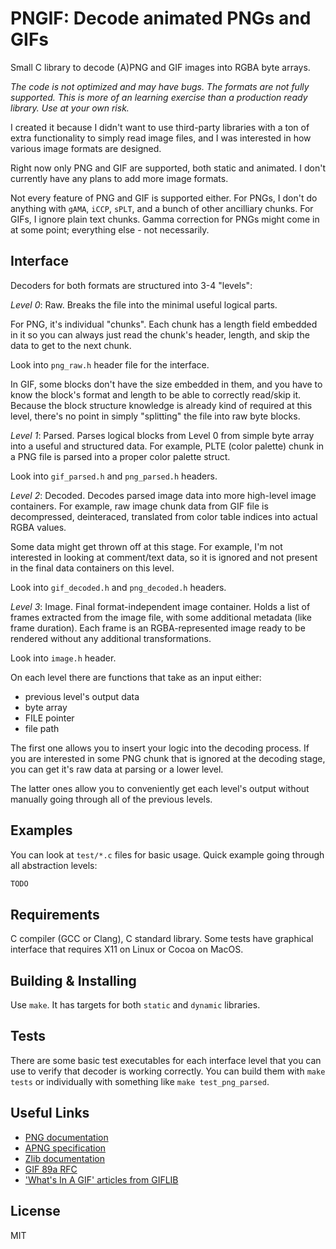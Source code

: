 # PNGIF: Decode animated PNGs and GIFs

Small C library to decode (A)PNG and GIF images into RGBA byte arrays.

*The code is not optimized and may have bugs. The formats are not fully
supported. This is more of an learning exercise than a production ready
library. Use at your own risk.*

I created it because I didn't want to use third-party libraries with a ton of
extra functionality to simply read image files, and I was interested in how
various image formats are designed.

Right now only PNG and GIF are supported, both static and animated. I don't
currently have any plans to add more image formats.

Not every feature of PNG and GIF is supported either. For PNGs, I don't do
anything with `gAMA`, `iCCP`, `sPLT`, and a bunch of other ancilliary chunks.
For GIFs, I ignore plain text chunks. Gamma correction for PNGs might come in
at some point; everything else - not necessarily.

## Interface

Decoders for both formats are structured into 3-4 "levels":

*Level 0*: Raw. Breaks the file into the minimal useful logical parts.

For PNG, it's individual "chunks". Each chunk has a length field embedded in it
so you can always just read the chunk's header, length, and skip the data to
get to the next chunk.

Look into `png_raw.h` header file for the interface.

In GIF, some blocks don't have the size embedded in them, and you have to know
the block's format and length to be able to correctly read/skip it. Because the
block structure knowledge is already kind of required at this level, there's no
point in simply "splitting" the file into raw byte blocks.

*Level 1*: Parsed. Parses logical blocks from Level 0 from simple byte array
into a useful and structured data. For example, PLTE (color palette) chunk in
a PNG file is parsed into a proper color palette struct.

Look into `gif_parsed.h` and `png_parsed.h` headers.

*Level 2*: Decoded. Decodes parsed image data into more high-level image
containers. For example, raw image chunk data from GIF file is decompressed,
deinteraced, translated from color table indices into actual RGBA values.

Some data might get thrown off at this stage. For example, I'm not interested
in looking at comment/text data, so it is ignored and not present in the final
data containers on this level.

Look into `gif_decoded.h` and `png_decoded.h` headers.

*Level 3*: Image. Final format-independent image container. Holds a list of
frames extracted from the image file, with some additional metadata (like frame
duration). Each frame is an RGBA-represented image ready to be rendered without
any additional transformations.

Look into `image.h` header.

On each level there are functions that take as an input either:

- previous level's output data
- byte array
- FILE pointer
- file path

The first one allows you to insert your logic into the decoding process. If you
are interested in some PNG chunk that is ignored at the decoding stage, you can
get it's raw data at parsing or a lower level.

The latter ones allow you to conveniently get each level's output without
manually going through all of the previous levels.

## Examples

You can look at `test/*.c` files for basic usage. Quick example going through
all abstraction levels:

```c
TODO
```

## Requirements

C compiler (GCC or Clang), C standard library. Some tests have graphical
interface that requires X11 on Linux or Cocoa on MacOS.

## Building & Installing

Use `make`. It has targets for both `static` and `dynamic` libraries.

## Tests

There are some basic test executables for each interface level that you can use
to verify that decoder is working correctly. You can build them with
`make tests` or individually with something like `make test_png_parsed`.

## Useful Links

- [PNG documentation](https://www.w3.org/TR/png/#2-RFC-1951)
- [APNG specification](https://wiki.mozilla.org/APNG_Specification)
- [Zlib documentation](https://zlib.net/zlib_how.html)
- [GIF 89a RFC](https://www.w3.org/Graphics/GIF/spec-gif89a.txt)
- ['What's In A GIF' articles from GIFLIB](https://giflib.sourceforge.net/whatsinagif/index.html)

## License

MIT
